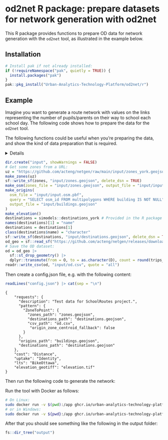 # od2net R package: prepare datasets for network generation with od2net


This R package provides functions to prepare OD data for network
generation with the `od2net` tool, as illustrated in the example below.

## Installation

``` r
# Install pak if not already installed:
if (!requireNamespace("pak", quietly = TRUE)) {
  install.packages("pak")
}
pak::pkg_install("Urban-Analytics-Technology-Platform/od2net/r")
```

## Example

Imagine you want to generate a route network with values on the links
representing the number of pupils/parents on their way to school each
school day. The following code shows how to prepare the data for the
`od2net` tool.

The following functions could be useful when you’re preparing the data,
and show the kind of data preparation that is required.

<details>
<!-- TODO: consider adding these functions to the package at some stage? -->

``` r
# Aim: generate input data for od2net with R

#' Generate a 'zones.geojson' file
#' 
#' This function requires a zones file, e.g.
#' "https://raw.githubusercontent.com/nptscot/npt/main/data-raw/zones_edinburgh.geojson"
#' or a file on your computer.
#' It will generate a file in the input/ folder
#' 
#' @param file Location or URL of zones file
make_zones = function(file) {
  zones = sf::read_sf(file)[1]
  names(zones)[1] = "name"
  sf::write_sf(zones, "input/zones.geojson", delete_dsn = TRUE)
}

make_od = function() {
  od = readr::read_csv("https://raw.githubusercontent.com/nptscot/npt/main/data-raw/od_subset.csv")
  od = od |>
    dplyr::transmute(from = geo_code1, to = geo_code2, count = bicycle)
  readr::write_csv(od, "input/od.csv")
}
#' Get elevation data
#' 
#' This function downloads elevation data from a source such as
#' https://play.abstreet.org/dev/data/input/shared/elevation/UK-dem-50m-4326.tif.gz
#' or https://assets.od2net.org/input/LisboaIST_10m_4326.tif
#' 
#' @param url Full URL of the elevation dataset if available
#' @param file File name if hosted on a known site
#' @param base_url Base URL associated with the 'file' argument
#' 
make_elevation = function(
    url = NULL,
    file = "UK-dem-50m-4326.tif.gz",
    base_url = "https://play.abstreet.org/dev/data/input/shared/elevation/"
    ) {
  if (is.null(url)) {
    url = paste0(base_url, file)
  }
  is_gzip = grepl(pattern = "gz", url)
  # Download the file
    if (!file.exists("input/elevation.tif") && is_gzip) {
      download.file(
          url = url,
          destfile = "input/elevation.tif.gz"
      )
      R.utils::gunzip("input/elevation.tif.gz", destname = "input/elevation.tif")
    } else {
      download.file(
        url = url,
        destfile = "input/elevation.tif"
      )
    }
}
```

</details>

``` r
dir.create("input", showWarnings = FALSE)
# Get some zones from a URL:
uz = "https://github.com/acteng/netgen/raw/main/input/zones_york.geojson"
make_zones(uz)
sf::write_sf(zones, "input/zones.geojson", delete_dsn = TRUE)
make_osm(zones_file = "input/zones.geojson", output_file = "input/input.osm.pbf")
make_origins(
  osm_file = "input/input.osm.pbf",
  query = "SELECT osm_id FROM multipolygons WHERE building IS NOT NULL",
  output_file = "input/buildings.geojson"
)
make_elevation()
destinations = simodels::destinations_york # Provided in the R package
names(destinations)[1] = "name"
destinations = destinations[1]
class(destinations$name) = "character"
sf::write_sf(destinations, "input/destinations.geojson", delete_dsn = TRUE)
od_geo = sf::read_sf("https://github.com/acteng/netgen/releases/download/v0.1.0/res_output.geojson")
# Save the OD dataset:
od = od_geo |>
  sf::st_drop_geometry() |>
  dplyr::transmute(from = O, to = as.character(D), count = round(trips_modelled))
readr::write_csv(od, "input/od.csv", quote = "all")
```

Then create a config.json file, e.g. with the following content:

``` r
readLines("config.json") |> cat(sep = "\n")
```

    {
        "requests": {
          "description": "Test data for SchoolRoutes project.",
          "pattern": {
            "ZoneToPoint": {
              "zones_path": "zones.geojson",
              "destinations_path": "destinations.geojson",
              "csv_path": "od.csv",
               "origin_zone_centroid_fallback": false
            }
          },
          "origins_path": "buildings.geojson",
          "destinations_path": "destinations.geojson"
        },
        "cost": "Distance",
        "uptake": "Identity",
        "lts": "BikeOttawa",
        "elevation_geotiff": "elevation.tif"
    }

Then run the following code to generate the network:

Run the tool with Docker as follows:

``` bash
# On Linux:
sudo docker run -v $(pwd):/app ghcr.io/urban-analytics-technology-platform/od2net:main /app/config.json
# or in Windows:
sudo docker run -v ${pwd}:/app ghcr.io/urban-analytics-technology-platform/od2net:main /app/config.json
```

After that you should see something like the following in the output
folder:

``` r
fs::dir_tree("output")
```
